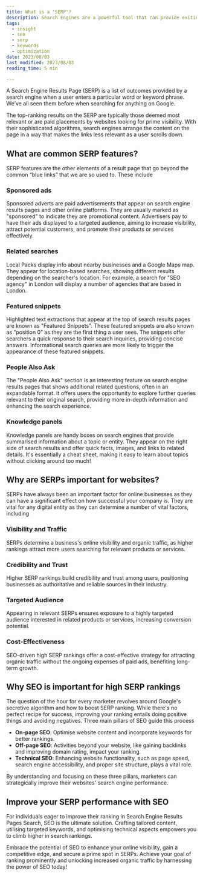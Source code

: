 ```yaml
---
title: What is a 'SERP'?
description: Search Engines are a powerful tool that can provide exiting new tools to engage with viewers
tags:
  - insight
  - seo
  - serp
  - keywords
  - optimization
date: 2023/08/03
last_modified: 2023/08/03
reading_time: 5 min

---
```


A Search Engine Results Page (SERP) is a list of outcomes provided by a search engine when a user enters a particular word or keyword phrase. We’ve all seen them before when searching for anything on Google.

The top-ranking results on the SERP are typically those deemed most relevant or are paid placements by websites looking for prime visibility. With their sophisticated algorithms, search engines arrange the content on the page in a way that makes the links less relevant as a user scrolls down.

## What are common SERP features?

SERP features are the other elements of a result page that go beyond the common “blue links” that we are so used to. These include

### Sponsored ads

Sponsored adverts are paid advertisements that appear on search engine results pages and other online platforms. They are usually marked as "sponsored" to indicate they are promotional content. Advertisers pay to have their ads displayed to a targeted audience, aiming to increase visibility, attract potential customers, and promote their products or services effectively.

### Related searches

Local Packs display info about nearby businesses and a Google Maps map. They appear for location-based searches, showing different results depending on the searcher's location. For example, a search for "SEO agency" in London will display a number of agencies that are based in London.

### Featured snippets

Highlighted text extractions that appear at the top of search results pages are known as "Featured Snippets". These featured snippets are also known as “position 0” as they are the first thing a user sees. The snippets offer searchers a quick response to their search inquiries, providing concise answers. Informational search queries are more likely to trigger the appearance of these featured snippets.

### People Also Ask

The "People Also Ask" section is an interesting feature on search engine results pages that shows additional related questions, often in an expandable format. It offers users the opportunity to explore further queries relevant to their original search, providing more in-depth information and enhancing the search experience.

### Knowledge panels

Knowledge panels are handy boxes on search engines that provide summarised information about a topic or entity. They appear on the right side of search results and offer quick facts, images, and links to related details. It's essentially a cheat sheet, making it easy to learn about topics without clicking around too much!

## Why are SERPs important for websites?

SERPs have always been an important factor for online businesses as they can have a significant effect on how successful your company is. They are vital for any digital entity as they can determine a number of vital factors, including


### Visibility and Traffic

SERPs determine a business's online visibility and organic traffic, as higher rankings attract more users searching for relevant products or services.

### Credibility and Trust

Higher SERP rankings build credibility and trust among users, positioning businesses as authoritative and reliable sources in their industry.

### Targeted Audience

Appearing in relevant SERPs ensures exposure to a highly targeted audience interested in related products or services, increasing conversion potential.

### Cost-Effectiveness

SEO-driven high SERP rankings offer a cost-effective strategy for attracting organic traffic without the ongoing expenses of paid ads, benefiting long-term growth.


## Why SEO is important for high SERP rankings

The question of the hour for every marketer revolves around Google's secretive algorithm and how to boost SERP ranking. While there's no perfect recipe for success, improving your ranking entails doing positive things and avoiding negatives. Three main pillars of SEO guide this process

- **On-page SEO**: Optimise website content and incorporate keywords for better rankings.
- **Off-page SEO**: Activities beyond your website, like gaining backlinks and improving domain rating, impact your ranking.
- **Technical SEO**: Enhancing website functionality, such as page speed, search engine accessibility, and proper site structure, plays a vital role.

By understanding and focusing on these three pillars, marketers can strategically improve their websites' search engine performance.

## Improve your SERP performance with SEO

For individuals eager to improve their ranking in Search Engine Results Pages Search, SEO is the ultimate solution. Crafting tailored content, utilising targeted keywords, and optimising technical aspects empowers you to climb higher in search rankings.

Embrace the potential of SEO to enhance your online visibility, gain a competitive edge, and secure a prime spot in SERPs. Achieve your goal of ranking prominently and unlocking increased organic traffic by harnessing the power of SEO today!
